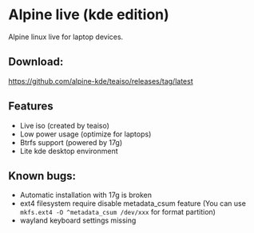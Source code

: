 # Alpine live (kde edition)
Alpine linux live for laptop devices.

## Download:
https://github.com/alpine-kde/teaiso/releases/tag/latest

## Features
* Live iso (created by teaiso)
* Low power usage (optimize for laptops)
* Btrfs support (powered by 17g)
* Lite kde desktop environment

## Known bugs:
* Automatic installation with 17g is broken
* ext4 filesystem require disable metadata_csum feature
    (You can use `mkfs.ext4 -O ^metadata_csum /dev/xxx` for format partition)
* wayland keyboard settings missing

